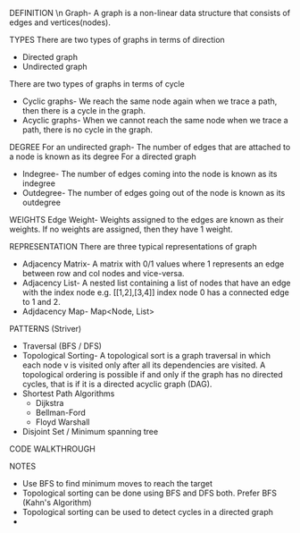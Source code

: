DEFINITION \n
Graph- A graph is a non-linear data structure that consists of edges and vertices(nodes).

TYPES
There are two types of graphs in terms of direction
  - Directed graph
  - Undirected graph

There are two types of graphs in terms of cycle
  - Cyclic graphs- We reach the same node again when we trace a path, then there is a cycle in the graph.
  - Acyclic graphs- When we cannot reach the same node when we trace a path, there is no cycle in the graph.

DEGREE
For an undirected graph- The number of edges that are attached to a node is known as its degree
For a directed graph
  - Indegree- The number of edges coming into the node is known as its indegree
  - Outdegree- The number of edges going out of the node is known as its outdegree

WEIGHTS
Edge Weight- Weights assigned to the edges are known as their weights. If no weights are assigned, then they have 1 weight.

REPRESENTATION
There are three typical representations of graph
  - Adjacency Matrix- A matrix with 0/1 values where 1 represents an edge between row and col nodes and vice-versa.
  - Adjacency List- A nested list containing a list of nodes that have an edge with the index node e.g. [[1,2],[3,4]] index node 0 has a connected edge to 1 and 2.
  - Adjdacency Map- Map<Node, List<Node>>

PATTERNS (Striver)
  - Traversal (BFS / DFS)
  - Topological Sorting- A topological sort is a graph traversal in which each node v is visited only after all its dependencies are visited. 
A topological ordering is possible if and only if the graph has no directed cycles, that is if it is a directed acyclic graph (DAG).
  - Shortest Path Algorithms
    - Dijkstra
    - Bellman-Ford
    - Floyd Warshall
  - Disjoint Set / Minimum spanning tree

CODE WALKTHROUGH


NOTES
- Use BFS to find minimum moves to reach the target
- Topological sorting can be done using BFS and DFS both. Prefer BFS (Kahn's Algorithm)
- Topological sorting can be used to detect cycles in a directed graph
-
